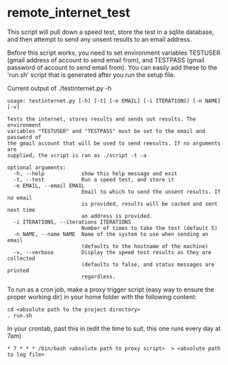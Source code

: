 # remote_internet_test

This script will pull down a speed test, store the test in a sqlite database, and then attempt to send any unsent results to an email address. 

Before this script works, you need to set environment variables TESTUSER (gmail address of account to send email from), and TESTPASS (gmail password of account to send email from). You can easily add these to the 'run.sh' script that is generated after you run the setup file.

Current output of ./testinternet.py -h

```
usage: testinternet.py [-h] [-t] [-e EMAIL] [-i ITERATIONS] [-n NAME] [-v]

Tests the internet, stores results and sends out results. The environment
variables "TESTUSER" and "TESTPASS" must be set to the email and password of
the gmail account that will be used to send reesults. If no arguments are
supplied, the script is ran as ./script -t -a

optional arguments:
  -h, --help            show this help message and exit
  -t, --test            Run a speed test, and store it
  -e EMAIL, --email EMAIL
                        Email to which to send the unsent results. If no email
                        is provided, results will be cached and sent next time
                        an address is provided.
  -i ITERATIONS, --iterations ITERATIONS
                        Number of times to take the test (default 5)
  -n NAME, --name NAME  Name of the system to use when sending an email
                        (defaults to the hostname of the machine)
  -v, --verbose         Display the speed test results as they are collected
                        (defaults to false, and status messages are printed
                        regardless.

```

To run as a cron job, make a proxy trigger script (easy way to ensure the proper working dir) in your home folder with the following content:
```
cd <absolute path to the project directory>
. run.sh
```
In your crontab, past this in (edit the time to suit, this one runs every day at 7am)
```
* 7 * * * /bin/bash <absolute path to proxy script>  > <absolute path to log file>
```
